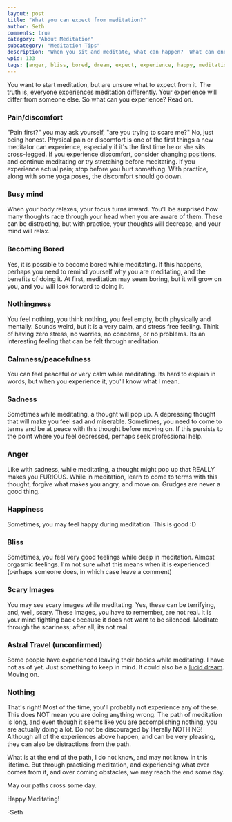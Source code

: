 ```yaml
---
layout: post
title: "What you can expect from meditation?"
author: Seth
comments: true
category: "About Meditation"
subcategory: "Meditation Tips"
description: "When you sit and meditate, what can happen?  What can one expect?"
wpid: 133
tags: [anger, bliss, bored, dream, expect, experience, happy, meditation, mind, nothing, pain, sadness]
---
```


You want to start meditation, but are unsure what to expect from it. The truth is, everyone experiences meditation differently. Your experience will differ from someone else. So what can you experience? Read on.

<!--more-->

### Pain/discomfort

"Pain first?" you may ask yourself, "are you trying to scare me?" No, just being honest. Physical pain or discomfort is one of the first things a new meditator can experience, especially if it's the first time he or she sits cross-legged. If you experience discomfort, consider changing [positions](/posts/about-meditation/meditation-tips/meditation-postures/), and continue meditating or try stretching before meditating. If you experience actual pain; stop before you hurt something. With practice, along with some yoga poses, the discomfort should go down.

### Busy mind

When your body relaxes, your focus turns inward. You'll be surprised how many thoughts race through your head when you are aware of them. These can be distracting, but with practice, your thoughts will decrease, and your mind will relax.

### Becoming Bored

Yes, it is possible to become bored while meditating. If this happens, perhaps you need to remind yourself why you are meditating, and the benefits of doing it. At first, meditation may seem boring, but it will grow on you, and you will look forward to doing it.

### Nothingness

You feel nothing, you think nothing, you feel empty, both physically and mentally. Sounds weird, but it is a very calm, and stress free feeling. Think of having zero stress, no worries, no concerns, or no problems. Its an interesting feeling that can be felt through meditation.

### Calmness/peacefulness

You can feel peaceful or very calm while meditating. Its hard to explain in words, but when you experience it, you'll know what I mean.

### Sadness

Sometimes while meditating, a thought will pop up. A depressing thought that will make you feel sad and miserable. Sometimes, you need to come to terms and be at peace with this thought before moving on. If this persists to the point where you feel depressed, perhaps seek professional help.

### Anger

Like with sadness, while meditating, a thought might pop up that REALLY makes you FURIOUS. While in meditation, learn to come to terms with this thought, forgive what makes you angry, and move on. Grudges are never a good thing.

### Happiness

Sometimes, you may feel happy during meditation. This is good :D

### Bliss

Sometimes, you feel very good feelings while deep in meditation. Almost orgasmic feelings. I'm not sure what this means when it is experienced (perhaps someone does, in which case leave a comment)

### Scary Images

You may see scary images while meditating. Yes, these can be terrifying, and, well, scary. These images, you have to remember, are not real. It is your mind fighting back because it does not want to be silenced. Meditate through the scariness; after all, its not real.

### Astral Travel (unconfirmed)

Some people have experienced leaving their bodies while meditating. I have not as of yet. Just something to keep in mind. It could also be a [lucid dream](/posts/about-meditation/what-causes-hallucinations-and-sounds-while-meditating/). Moving on.

### Nothing

That's right! Most of the time, you'll probably not experience any of these. This does NOT mean you are doing anything wrong. The path of meditation is long, and even though it seems like you are accomplishing nothing, you are actually doing a lot. Do not be discouraged by literally NOTHING! Although all of the experiences above happen, and can be very pleasing, they can also be distractions from the path.

What is at the end of the path, I do not know, and may not know in this lifetime. But through practicing meditation, and experiencing what ever comes from it, and over coming obstacles, we may reach the end some day.

May our paths cross some day.

Happy Meditating!

-Seth
